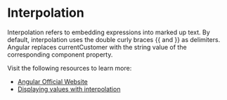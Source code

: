 # Interpolation

Interpolation refers to embedding expressions into marked up text. By default, interpolation uses the double curly braces {{ and }} as delimiters. Angular replaces currentCustomer with the string value of the corresponding component property.

Visit the following resources to learn more:

- [Angular Official Website](https://angular.io/guide/interpolation)
- [Displaying values with interpolation](https://angular.dev/guide/templates/interpolation)
